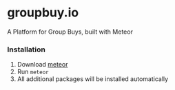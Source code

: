 # groupbuy.io
A Platform for Group Buys, built with Meteor
 
### Installation
1. Download [meteor](http://www.meteor.com)
2. Run `meteor`
3. All additional packages will be installed automatically
